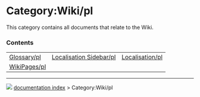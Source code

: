 # Category:Wiki/pl
This category contains all documents that relate to the Wiki.

### Contents

|     |     |     |
| --- | --- | --- |
| [Glossary/pl](Glossary/pl.md) | [Localisation Sidebar/pl](Localisation_Sidebar/pl.md) | [Localisation/pl](Localisation/pl.md) |
| [WikiPages/pl](WikiPages/pl.md) |



---
![](images/Right_arrow.png) [documentation index](../README.md) > Category:Wiki/pl

